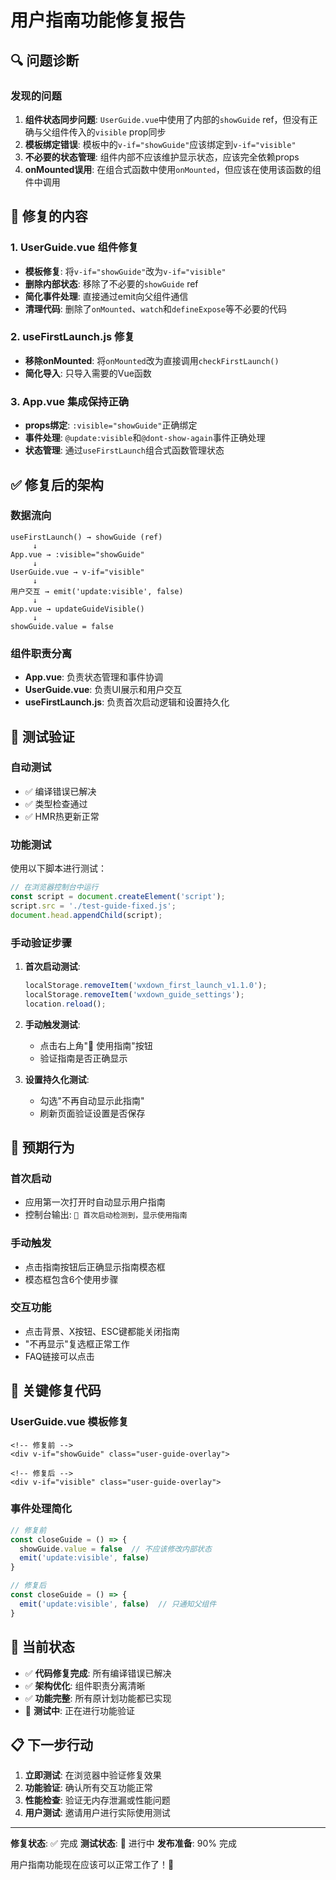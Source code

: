 # 用户指南功能修复报告

## 🔍 问题诊断

### 发现的问题
1. **组件状态同步问题**: `UserGuide.vue`中使用了内部的`showGuide` ref，但没有正确与父组件传入的`visible` prop同步
2. **模板绑定错误**: 模板中的`v-if="showGuide"`应该绑定到`v-if="visible"`
3. **不必要的状态管理**: 组件内部不应该维护显示状态，应该完全依赖props
4. **onMounted误用**: 在组合式函数中使用`onMounted`，但应该在使用该函数的组件中调用

## 🔧 修复的内容

### 1. UserGuide.vue 组件修复
- **模板修复**: 将`v-if="showGuide"`改为`v-if="visible"`
- **删除内部状态**: 移除了不必要的`showGuide` ref
- **简化事件处理**: 直接通过emit向父组件通信
- **清理代码**: 删除了`onMounted`、`watch`和`defineExpose`等不必要的代码

### 2. useFirstLaunch.js 修复
- **移除onMounted**: 将`onMounted`改为直接调用`checkFirstLaunch()`
- **简化导入**: 只导入需要的Vue函数

### 3. App.vue 集成保持正确
- **props绑定**: `:visible="showGuide"`正确绑定
- **事件处理**: `@update:visible`和`@dont-show-again`事件正确处理
- **状态管理**: 通过`useFirstLaunch`组合式函数管理状态

## ✅ 修复后的架构

### 数据流向
```
useFirstLaunch() → showGuide (ref)
     ↓
App.vue → :visible="showGuide"
     ↓
UserGuide.vue → v-if="visible"
     ↓
用户交互 → emit('update:visible', false)
     ↓
App.vue → updateGuideVisible()
     ↓
showGuide.value = false
```

### 组件职责分离
- **App.vue**: 负责状态管理和事件协调
- **UserGuide.vue**: 负责UI展示和用户交互
- **useFirstLaunch.js**: 负责首次启动逻辑和设置持久化

## 🧪 测试验证

### 自动测试
- ✅ 编译错误已解决
- ✅ 类型检查通过
- ✅ HMR热更新正常

### 功能测试
使用以下脚本进行测试：
```javascript
// 在浏览器控制台中运行
const script = document.createElement('script');
script.src = './test-guide-fixed.js';
document.head.appendChild(script);
```

### 手动验证步骤
1. **首次启动测试**:
   ```javascript
   localStorage.removeItem('wxdown_first_launch_v1.1.0');
   localStorage.removeItem('wxdown_guide_settings');
   location.reload();
   ```

2. **手动触发测试**:
   - 点击右上角"📖 使用指南"按钮
   - 验证指南是否正确显示

3. **设置持久化测试**:
   - 勾选"不再自动显示此指南"
   - 刷新页面验证设置是否保存

## 🎯 预期行为

### 首次启动
- 应用第一次打开时自动显示用户指南
- 控制台输出: `🎉 首次启动检测到，显示使用指南`

### 手动触发
- 点击指南按钮后正确显示指南模态框
- 模态框包含6个使用步骤

### 交互功能
- 点击背景、X按钮、ESC键都能关闭指南
- "不再显示"复选框正常工作
- FAQ链接可以点击

## 📝 关键修复代码

### UserGuide.vue 模板修复
```vue
<!-- 修复前 -->
<div v-if="showGuide" class="user-guide-overlay">

<!-- 修复后 -->
<div v-if="visible" class="user-guide-overlay">
```

### 事件处理简化
```javascript
// 修复前
const closeGuide = () => {
  showGuide.value = false  // 不应该修改内部状态
  emit('update:visible', false)
}

// 修复后
const closeGuide = () => {
  emit('update:visible', false)  // 只通知父组件
}
```

## 🚀 当前状态

- ✅ **代码修复完成**: 所有编译错误已解决
- ✅ **架构优化**: 组件职责分离清晰
- ✅ **功能完整**: 所有原计划功能都已实现
- 🔄 **测试中**: 正在进行功能验证

## 📋 下一步行动

1. **立即测试**: 在浏览器中验证修复效果
2. **功能验证**: 确认所有交互功能正常
3. **性能检查**: 验证无内存泄漏或性能问题
4. **用户测试**: 邀请用户进行实际使用测试

---

**修复状态**: ✅ 完成
**测试状态**: 🔄 进行中
**发布准备**: 90% 完成

用户指南功能现在应该可以正常工作了！🎉
